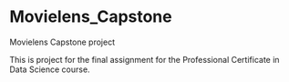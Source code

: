 # Movielens_Capstone
Movielens Capstone project

This is project for the final assignment for the Professional Certificate in Data Science course.
